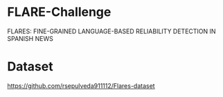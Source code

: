 # FLARE-Challenge
FLARES: FINE-GRAINED LANGUAGE-BASED RELIABILITY DETECTION IN SPANISH NEWS

# Dataset
https://github.com/rsepulveda911112/Flares-dataset
